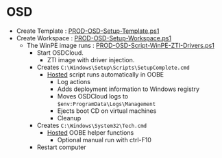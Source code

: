 # OSD

- Create Template : [PROD-OSD-Setup-Template.ps1](PROD-OSD-Setup-Template.ps1)
- Create Workspace : [PROD-OSD-Setup-Workspace.ps1](PROD-OSD-Setup-Workspace.ps1)
  - The WinPE image runs : [PROD-OSD-Script-WinPE-ZTI-Drivers.ps1](PROD-OSD-Script-WinPE-ZTI-Drivers.ps1)
    - Start OSDCloud.
      - ZTI image with driver injection.
    - Creates `C:\Windows\Setup\Scripts\SetupComplete.cmd`
      - [Hosted](https://github.com/mainsails/OSD/blob/main/PROD-OSD-Script-OOBE-SetupComplete.ps1) script runs automatically in OOBE
        - Log actions
        - Adds deployment information to Windows registry
        - Moves OSDCloud logs to `$env:ProgramData\Logs\Management`
        - Ejects boot CD on virtual machines
        - Cleanup
    - Creates `C:\Windows\System32\Tech.cmd`
      - [Hosted](https://github.com/mainsails/OSD/tree/main/OSDPad) OOBE helper functions
        - Optional manual run with ctrl-F10
    - Restart computer
